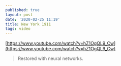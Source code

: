 ```yaml
---
published: true
layout: post
date: '2020-02-25 11:19'
title: New York 1911
tags: video 
---
```

[https://www.youtube.com/watch?v=hZ1OgQL9_Cw](https://www.youtube.com/watch?v=hZ1OgQL9_Cw)

> Restored with neural networks.

